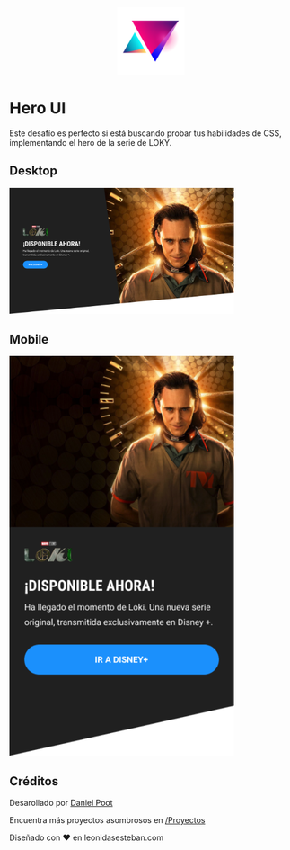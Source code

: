<div align="center">
<img width="120px"  src="https://raw.githubusercontent.com/no-te-rindas/logo/main/Logo/LeonidasEsteban-destello-envolvente-cuadrada.png" />
</div>

# Hero UI
Este desafío es perfecto si está buscando probar tus habilidades de CSS, implementando el hero de la serie de LOKY.

## Desktop

<img width="400px"  src="https://raw.githubusercontent.com/uxcristopher/imagenes/main/Readmes/Hero%20UI/hero-desktop.png" />


## Mobile

<img width="400px"  src="https://raw.githubusercontent.com/uxcristopher/imagenes/main/Readmes/Hero%20UI/hero-mobile.png" />

## Créditos

Desarollado por [Daniel Poot](https://www.linkedin.com/in/daniel-poot-uc-33486a186)

Encuentra más proyectos asombrosos en [/Proyectos](https://leonidasesteban.com/proyectos)

Diseñado con ♥️ en leonidasesteban.com